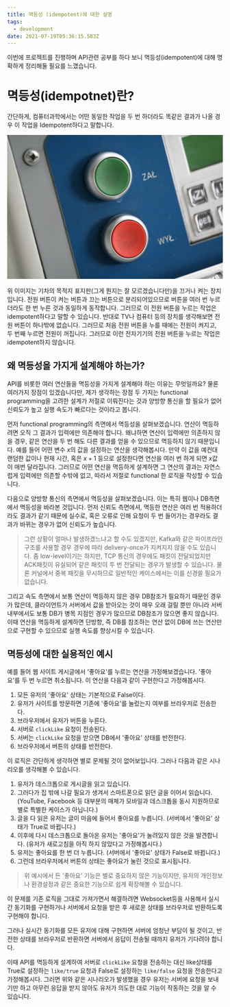 ```yaml
---
title: 멱등성 (idempotent)에 대한 설명
tags:
  - development
date: 2021-07-19T05:36:15.583Z
---
```


이번에 프로젝트를 진행하며 API관련 공부를 하다 보니 멱등성(idempotent)에 대해 명확하게 정리해둘 필요를 느꼈습니다.

# 멱등성(idempotnet)란?

간단하게, 컴퓨터과학에서는 어떤 동일한 작업을 두 번 하더라도 똑같은 결과가 나올 경우 이 작업을 Idempotent하다고 말합니다.

![on-off](imgs/onoff.jpg)

위 이미지는 기차의 목적지 표지판(그게 뭔지는 잘 모르겠습니다만)을 끄거나 켜는 장치입니다. 전원 버튼이 켜는 버튼과 끄는 버튼으로 분리되어있으므로 버튼을 여러 번 누르더라도 한 번 누른 것과 동일하게 동작합니다. 그러므로 이 전원 버튼을 누르는 작업은 idempotent하다고 말할 수 있습니다.  반대로 TV나 컴퓨터 등의 장치를 생각해보면 전원 버튼이 하나밖에 없습니다. 그러므로 처음 전원 버튼을 누를 때에는 전원이 켜지고, 두 번째 누르면 전원이 꺼집니다. 그러므로 이런 전자기기의 전원 버튼을 누르는 작업은 idempotent하지 않습니다.

## 왜 멱등성을 가지게 설계해야 하는가?

API를 비롯한 여러 연산들을 멱등성을 가지게 설계해야 하는 이유는 무엇일까요? 물론 여러가지 장점이 있겠습니다만, 제가 생각하는 장점 두 가지는 functional programming을 고려한 설계가 저절로 이뤄진다는 것과 양방향 통신을 할 필요가 없어 신뢰도가 높고 실행 속도가 빠르다는 것이라고 봅니다.

 먼저 functional programming의 측면에서 멱등성을 살펴보겠습니다. 연산이 멱등하려면 오직 그 결과가 입력에만 의존해야 합니다. 왜냐하면 연산이 입력에만 의존하지 않을 경우, 같은 연산을 두 번 해도 다른 결과를 얻을 수 있으므로 멱등하지 않기 때문입니다. 예를 들어 어떤 변수 $x$의 값을 설정하는 연산을 생각해봅시다. 만약 이 값을 예컨대 랜덤한 값이나 현재 시간, 혹은 $x+1$ 등으로 설정한다면 연산을 여러 번 하게 되면 $x$값이 매번 달라집니다. 그러므로 어떤 연산을 멱등하게 설계하면 그 연산의 결과는 자연스럽게 입력에만 의존할 수밖에 없고, 따라서 저절로 functional 한 로직을 작성할 수 있습니다.

다음으로 양방향 통신의 측면에서 멱등성을 살펴보겠습니다. 이는 특히 웹이나 DB측면에서 멱등성을 바라본 것입니다. 먼저 신뢰도 측면에셔, 멱등한 연산은 여러 번 적용하더라도 결과가 같기 때문에 실수로, 혹은 오류로 인해 요청이 두 번 들어가는 경우라도 결과가 바뀌는 경우가 없어 신뢰도가 높습니다.

> 그런 상황이 얼마나 발생하겠느냐고 할 수도 있겠지만, Kafka와 같은 파이프라인 구조를 사용할 경우 경우에 따라 delivery-once가 지켜지지 않을 수도 있습니다. 좀 low-level이기는 하지만, TCP 통신의 경우에도 패킷이 전달되었지만 ACK패킷이 유실되어 같은 패킷이 두 번 전달되는 경우가 발생할 수 있습니다. 물론 커널에서 중복 패킷을 무시하므로 일반적인 케이스에서는 이를 신경쓸 필요가 없습니다.

그리고 속도 측면에서 보통 연산이 멱등하지 않은 경우 DB참조가 필요하기 때문인 경우가 많은데, 클라이언트가 서버에서 값을 받아오는 것이 매우 오래 걸릴 뿐만 아니라 서버 내부에서도 보통 DB가 병목 지점인 경우가 많으므로 DB참조가 많으면 좋지 않습니다. 이때 연산을 멱등하게 설계하면 단방향, 즉 DB를 참조하는 연산 없이 DB에 쓰는 연산만으로 구현할 수 있으므로 실행 속도를 향상시킬 수 있습니다.

## 멱등성에 대한 실용적인 예시

예를 들어 웹 사이트 게시글에서 '좋아요'를 누르는 연산을 가정해보겠습니다. '좋아요'를 두 번 누르면 취소됩니다. 이 연산을 다음과 같이 구현한다고 가정해봅시다.

1. 모든 유저의 '좋아요' 상태는 기본적으로 False이다.
2. 유저가 사이트를 방문하면 기존에 '좋아요'를 눌렀는지 여부를 브라우저로 전송한다.
3. 브라우저에서 유저가 버튼을 누른다.
4. 서버로 `clickLike` 요청이 전송된다.
5. 서버는 `clickLike` 요청을 받으면 DB에서 '좋아요' 상태를 반전한다.
6. 브라우저에서 버튼의 상태를 반전한다.

이 로직은 간단하게 생각하면 별로 문제될 것이 없어보입니다. 그러나 다음과 같은 시나리오를 생각해볼 수 있습니다.

1. 유저가 데스크톱으로 게시글을 읽고 있습니다.
2. 그러다가 집 밖에 나갈 필요가 생겨서 스마트폰으로 읽던 글을 이어서 읽습니다. (YouTube, Facebook 등 대부분의 매체가 모바일과 데스크톱을 동시 지원하므로 별로 특별한 케이스가 아닙니다.)
3. 글을 다 읽은 유저는 글이 마음에 들어서 좋아요를 누릅니다. (서버에서 '좋아요' 상태가 True로 바뀝니다.)
4. 이후에 다시 데스크톱으로 돌아온 유저는 '좋아요'가 눌려있지 않은 것을 발견합니다. (유저가 새로고침을 아직 하지 않았다고 가정해봅시다.)
5. 유저는 좋아요를 한 번 더 누릅니다. (서버에서 '좋아요' 상태가 False로 바뀝니다.)
6. 그런데 브라우저에서 버튼의 상태는 좋아요가 눌린 것으로 표시됩니다.

> 위 예시에서 든 '좋아요' 기능은 별로 중요하지 않은 기능이지만, 유저의 개인정보나 환경설정과 같은 중요한 기능으로 쉽게 확장해볼 수 있습니다.

이 문제를 기존 로직을 그대로 가져가면서 해결하려면 Websocket등을 사용해서 실시간 동기화를 구현하거나 서버에서 요청을 받은 후 새로운 상태를 브라우저로 반환하도록 구현해야 합니다.

그러나 실시간 동기화를 모든 유저에 대해 구현하면 서버에 엄청난 부담이 될 것이고, 반전한 상태를 브라우저로 반환하면 서버에서 응답이 전송될 때까지 유저가 기다려야 합니다.

이때 API를 멱등하게 설계하여 서버로 `clickLike` 요청을 전송하는 대신 like상태를 True로 설정하는 `like/true` 요청과 False로 설정하는 `like/false` 요청을 전송한다고 가정해봅시다. 그러면 위와 같은 시나리오가 발생했을 경우 유저는 서버에 요청을 보내기만 하고 아무런 응답을 받지 않아도 유저가 의도한 대로 기능이 작동하는 것을 알 수 있습니다.

